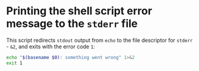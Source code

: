 # Printing the shell script error message to the `stderr` file

This script redirects `stdout` output from `echo` to the file descriptor for `stderr` - `&2`, and exits with the error code `1`:

```sh
echo "$(basename $0): something went wrong" 1>&2
exit 1
```
